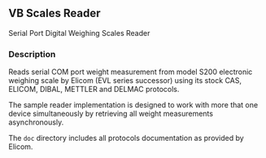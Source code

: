 ## VB Scales Reader

Serial Port Digital Weighing Scales Reader

### Description

Reads serial COM port weight measurement from model S200 electronic weighing scale by Elicom (EVL series successor) using its stock CAS, ELICOM, DIBAL, METTLER and DELMAC protocols.

The sample reader implementation is designed to work with more that one device simultaneously by retrieving all weight measurements asynchronously.

The `doc` directory includes all protocols documentation as provided by Elicom.
